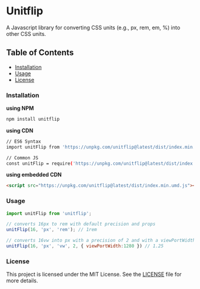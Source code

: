 # Unitflip

A Javascript library for converting CSS units (e.g., px, rem, em, %) into other CSS units.

## Table of Contents
- [Installation](#installation)
- [Usage](#usage)
- [License](#license)

### Installation
**using NPM**
```bash
npm install unitflip
```
**using CDN**
```bash
// ES6 Syntax
import unitFlip from 'https://unpkg.com/unitflip@latest/dist/index.min.esm.js'

// Common JS
const unitFlip = require('https://unpkg.com/unitflip@latest/dist/index.min.cjs.js')
```
**using embedded CDN**
```html
<script src="https://unpkg.com/unitflip@latest/dist/index.min.umd.js"></script>
```

### Usage
```js
import unitFlip from 'unitflip';

// converts 16px to rem with default precision and props 
unitFlip(16, 'px', 'rem'); // 1rem

// converts 16vw into px with a precision of 2 and with a viewPortWidth set to 1280 
unitFlip(16, 'px', 'vw', 2, { viewPortWidth:1280 }) // 1.25
```

### License

This project is licensed under the MIT License. See the [LICENSE](LICENSE) file for more details.